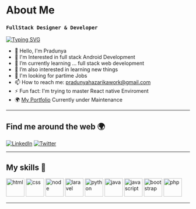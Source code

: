 # About Me

### `FullStack Designer & Developer`

[![Typing SVG](https://readme-typing-svg.herokuapp.com?color=0C9F1D&background=0E902900&lines=I+am+a+Full+Stack+Andriod+Developer;Backend+Developer+;+Laravel+Developer+;+Loves+to+Contribute+for+open+source+Projects;Enthusiastic+to+Learn+new+things)](https://git.io/typing-svg)

- 🔭 Hello, I'm Pradunya
- 🌚 I'm Interested in full stack Android Development
- 🌱 I’m currently learning ... full stack web development
- 👯 I’m also interested in learning new things
- 💬 I'm looking for partime Jobs
- 📫 How to reach me: pradunyahazarikawork@gmail.com
- ⚡ Fun fact: I'm trying to master React native Enviroment
- 🌍 <a href="https://my-portfolio-pradunya.herokuapp.com/">My Portfolio</a> Currently under Maintenance
---

## Find me around the web 🌍

<div align="left">
  <a href="https://www.linkedin.com/in/pradunya-hazarika-a6469a215/"><img alt="LinkedIn" src="https://img.shields.io/badge/linkedin-%230077B5.svg?style=for-the-badge&logo=linkedin&logoColor=white"/></a>
 <a href="https://twitter.com/happy_larka14?s=08"><img alt=Twitter src="https://img.shields.io/badge/Twitter-%230077B5.svg?style=for-the-badge&logo=Twitter&logoColor=#1DA1F2"/></a>
</div>

---
   
## My skills 🚀
   
<div align="left">
  <img src='https://user-images.githubusercontent.com/40886278/175326431-d7b88997-8695-423f-891d-5eed05b715de.png' width='50' height='50' alt='html' />
  <img src='https://user-images.githubusercontent.com/40886278/175326996-1af0f139-fe9b-4f1d-b97c-395d715c92f2.png' width='50' height='50' alt='css' />
  <img src='https://user-images.githubusercontent.com/40886278/175330254-0c285bfb-0092-4acb-bd43-5829f27eec52.png' width='50' height='50' alt='node' />
  <img src='https://github.com/Alexei-14/Alexei-14/assets/73269862/521aa05d-dd3b-4a7d-a054-cdc4cd0d1b0b' width='50' height='50' alt='laravel' />
  <img src='https://raw.githubusercontent.com/jmnote/z-icons/master/svg/python.svg' width='50' height='50' alt='python' />
  <img src='https://raw.githubusercontent.com/jmnote/z-icons/master/svg/java.svg' width='50' height='50' alt='java' />
  <img src='https://raw.githubusercontent.com/jmnote/z-icons/master/svg/javascript.svg' width='50' height='50' alt='javascript' />
  <img src='https://raw.githubusercontent.com/jmnote/z-icons/master/svg/bootstrap.svg' width='50' height='50' alt='bootstrap' />
  <img src='https://raw.githubusercontent.com/jmnote/z-icons/master/svg/php.svg' width='50' height='50' alt='php' />
</div>

---

